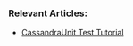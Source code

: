 ### Relevant Articles:

- [CassandraUnit Test Tutorial](https://www.baeldung.com/java-cassandra-unit)
